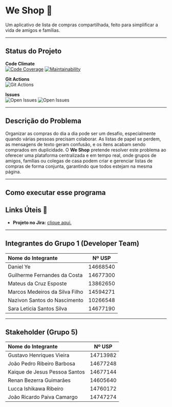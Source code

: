 # We Shop 🛒

Um aplicativo de lista de compras compartilhada, feito para simplificar a vida de amigos e famílias.

---

## Status do Projeto

**Code Climate**
<br>
[![Code Coverage](https://qlty.sh/gh/Guilherme-Fernandes-da-Costa/projects/ESI_2024/coverage.svg)](https://qlty.sh/gh/Guilherme-Fernandes-da-Costa/projects/ESI_2024?t=123)
[![Maintainability](https://qlty.sh/gh/Guilherme-Fernandes-da-Costa/projects/ESI_2024/maintainability.svg)](https://qlty.sh/gh/Guilherme-Fernandes-da-Costa/projects/ESI_2024)
<br>

**Git Actions**
<br>
![Git Actions](https://github.com/Guilherme-Fernandes-da-Costa/ESI_2024/actions/workflows/blank.yml/badge.svg)
<br>

**Issues**
<br>
![Open Issues](https://img.shields.io/github/last-commit/Guilherme-Fernandes-da-Costa/ESI_2024)
![Open Issues](https://img.shields.io/github/issues/Guilherme-Fernandes-da-Costa/ESI_2024)

---

## Descrição do Problema

Organizar as compras do dia a dia pode ser um desafio, especialmente quando várias pessoas precisam colaborar. As listas de papel se perdem, as mensagens de texto geram confusão, e os itens acabam sendo comprados em duplicidade.
O **We Shop** pretende resolver este problema ao oferecer uma plataforma centralizada e em tempo real, onde grupos de amigos, famílias ou colegas de casa podem criar e gerenciar listas de compras de forma conjunta, garantindo que todos estejam na mesma página.

---

## Como executar esse programa

## Links Úteis 🔗

* **Projeto no Jira:** [clique aqui.](https://matesp8624.atlassian.net/jira/software/projects/ESI/boards/2?atlOrigin=eyJpIjoiYzNmMDY2MDAyZTEyNGE3YmJlMjgyY2U0NzExY2E3MWIiLCJwIjoiaiJ9)

---

## Integrantes do Grupo 1 (Developer Team)

| Nome do Integrante | Nº USP |
| :--- | :---: |
| Daniel Ye | 14668540 |
| Guilherme Fernandes da Costa | 14677300 |
| Mateus da Cruz Esposte | 13862650 |
| Marcos Medeiros da Silva Filho | 14594271 |
| Nazivon Santos do Nascimento | 10266548 | 
| Sara Leticia Santos Silva  | 14677190 |

---

## Stakeholder (Grupo 5)

| Nome do Integrante | Nº USP |
| :--- | :---: |
| Gustavo Henriques Vieira | 14713982 |
| João Pedro Ribeiro Barbosa | 14677248 |
| Kaique de Jesus Pessoa Santos | 14677144 |
| Renan Bezerra Guimarães | 14605640 |
| Lucca Ishikawa Ribeiro | 14760172 |
| João Ricardo Paiva Camargo | 14747274 |
